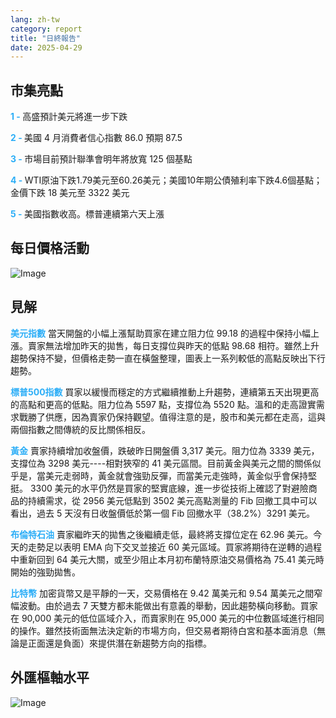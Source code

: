 ```yaml
---
lang: zh-tw
category: report
title: "日終報告"
date: 2025-04-29
---
```



<h2>市集亮點</h2>
<strong style="color: #2caef7;">1 - </strong> 高盛預計美元將進一步下跌

<strong style="color: #2caef7;">2 - </strong> 美國 4 月消費者信心指數 86.0 預期 87.5

<strong style="color: #2caef7;">3 - </strong> 市場目前預計聯準會明年將放寬 125 個基點

<strong style="color: #2caef7;">4 - </strong> WTI原油下跌1.79美元至60.26美元；美國10年期公債殖利率下跌4.6個基點；金價下跌 18 美元至 3322 美元

<strong style="color: #2caef7;">5 - </strong> 美國指數收高。標普連續第六天上漲



<h2>每日價格活動</h2>
<img src="https://markleighedu.github.io/img/Apr-2025/29-Apr-2025/price.jpg" alt="Image"/>

<h2>見解</h2>
<strong style="color: #2caef7;">美元指數</strong> 當天開盤的小幅上漲幫助買家在建立阻力位 99.18 的過程中保持小幅上漲。賣家無法增加昨天的拋售，每日支撐位與昨天的低點 98.68 相符。雖然上升趨勢保持不變，但價格走勢一直在橫盤整理，圖表上一系列較低的高點反映出下行趨勢。

<strong style="color: #2caef7;">標普500指數</strong> 買家以緩慢而穩定的方式繼續推動上升趨勢，連續第五天出現更高的高點和更高的低點。阻力位為 5597 點，支撐位為 5520 點。溫和的走高證實需求戰勝了供應，因為賣家仍保持觀望。值得注意的是，股市和美元都在走高，這與兩個指數之間傳統的反比關係相反。

<strong style="color: #2caef7;">黃金</strong> 賣家持續增加收盤價，跌破昨日開盤價 3,317 美元。阻力位為 3339 美元，支撐位為 3298 美元----相對狹窄的 41 美元區間。目前黃金與美元之間的關係似乎是，當美元走弱時，黃金就會強勁反彈，而當美元走強時，黃金似乎會保持堅挺。 3300 美元的水平仍然是買家的堅實底線，進一步從技術上確認了對避險商品的持續需求，從 2956 美元低點到 3502 美元高點測量的 Fib 回撤工具中可以看出，過去 5 天沒有日收盤價低於第一個 Fib 回撤水平（38.2%）3291 美元。

<strong style="color: #2caef7;">布倫特石油</strong> 賣家繼昨天的拋售之後繼續走低，最終將支撐位定在 62.96 美元。今天的走勢足以表明 EMA 向下交叉並接近 60 美元區域。買家將期待在逆轉的過程中重新回到 64 美元大關，或至少阻止本月初布蘭特原油交易價格為 75.41 美元時開始的強勁拋售。 

<strong style="color: #2caef7;">比特幣</strong> 加密貨幣又是平靜的一天，交易價格在 9.42 萬美元和 9.54 萬美元之間窄幅波動。由於過去 7 天雙方都未能做出有意義的舉動，因此趨勢橫向移動。買家在 90,000 美元的低位區域介入，而賣家則在 95,000 美元的中位數區域進行相同的操作。雖然技術面無法決定新的市場方向，但交易者期待白宮和基本面消息（無論是正面還是負面）來提供潛在新趨勢方向的指標。



<h2>外匯樞軸水平</h2>
<img src="https://markleighedu.github.io/img/Apr-2025/29-Apr-2025/pivot.jpg" alt="Image"/>